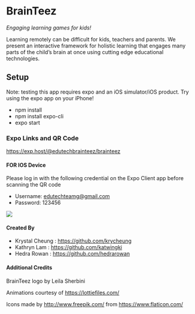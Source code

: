 
# BrainTeez

_Engaging learning games for kids!_

Learning remotely can be difficult for kids, teachers and parents. We present an interactive framework for holistic learning that engages many parts of the child’s brain at once using cutting edge educational technologies. 


## Setup

Note: testing this app requires expo and an iOS simulator/iOS product. Try using the expo app on your iPhone!


* npm install
* npm install expo-cli
* expo start


### Expo Links and QR Code
https://exp.host/@edutechbrainteez/brainteez

#### FOR IOS Device 
Please log in with the following credential on the Expo Client app before scanning the QR code
* Username: edutechteamg@gmail.com 
* Password: 123456

![](https://res.cloudinary.com/dp8rfxspl/image/upload/v1603919116/download_k16h6y.png)

#### Created By 

* Krystal Cheung : https://github.com/krycheung
* Kathryn Lam : https://github.com/katwingki
* Hedra Rowan : https://github.com/hedrarowan




#### Additional Credits


BrainTeez logo by Leila Sherbini

Animations courtesy of https://lottiefiles.com/

Icons made by http://www.freepik.com/ from https://www.flaticon.com/
